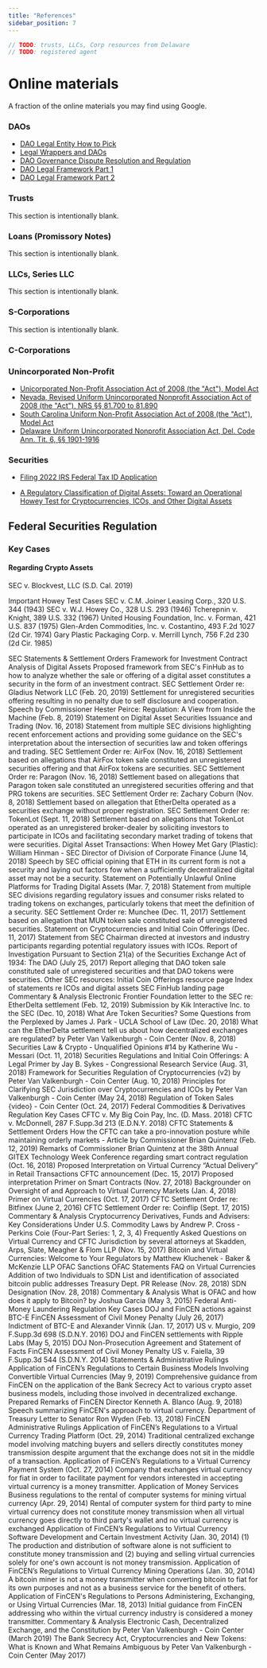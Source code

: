 ```yaml
---
title: "References"
sidebar_position: 7
---
```


```typescript
// TODO: trusts, LLCs, Corp resources from Delaware
// TODO: registered agent
```

# Online materials

A fraction of the online materials you may find using Google.

### DAOs

-   [DAO Legal Entity How to Pick](https://a16zcrypto.com/dao-legal-entity-how-to-pick/)
-   [Legal Wrappers and DAOs](./Resources/papers/legal-wrappers-and-daos.pdf)
-   [DAO Governance Dispute Resolution and Regulation](./Resources/papers/dao-governance-dispute-resolution.pdf)
-   [DAO Legal Framework Part 1](./Resources/papers/dao-legal-framework-part-1.pdf)
-   [DAO Legal Framework Part 2](./Resources/papers/dao-legal-framework-part-2.pdf)

### Trusts

This section is intentionally blank.

### Loans (Promissory Notes)

This section is intentionally blank.

### LLCs, Series LLC

This section is intentionally blank.

### S-Corporations

This section is intentionally blank.

### C-Corporations

### Unincorporated Non-Profit

-   [Unicorporated Non-Profit Association Act of 2008 (the "Act"), Model Act](https://www.uniformlaws.org/viewdocument/final-act-149?CommunityKey=40227d3a-8b5d-47c2-8cd0-b0ec12da97f9&tab=librarydocuments)
-   [Nevada, Revised Uniform Unincorporated Nonprofit Association Act of 2008 (the "Act"), NRS §§ 81.700 to 81.890](https://www.leg.state.nv.us/nrs/nrs-081.html)
-   [South Carolina Uniform Non-Profit Association Act of 2008 (the "Act"), Model Act](https://trackbill.com/bill/south-carolina-house-general-bill-3893-uniform-unincorporated-nonprofit-association/2033570/)
-   [Delaware Uniform Unincorporated Nonprofit Association Act, Del. Code Ann. Tit. 6, §§ 1901-1916](https://delcode.delaware.gov/title6/c019/index.html)

### Securities

-   [Filing 2022 IRS Federal Tax ID Application](https://irs-tax-id-ein-gov.com/irs-2021/?utm_medium=cpc&utm_campaign=15581835982&utm_term=irs%20gov%20ein&gclid=CjwKCAjwoMSWBhAdEiwAVJ2ndtIXBtsjFLcHrwQMhU8Idz5DQlbYNQI_aMRLSvuYpeOr1PIMRb5XoRoC9bUQAvD_BwE)

-   [A Regulatory Classification of Digital Assets: Toward an Operational Howey Test for Cryptocurrencies, ICOs, and Other Digital Assets](https://papers.ssrn.com/sol3/papers.cfm?abstract_id=3265295)

## Federal Securities Regulation

### Key Cases

#### Regarding Crypto Assets

SEC v. Blockvest, LLC (S.D. Cal. 2019)

Important Howey Test Cases
SEC v. C.M. Joiner Leasing Corp., 320 U.S. 344 (1943)
SEC v. W.J. Howey Co., 328 U.S. 293 (1946)
Tcherepnin v. Knight, 389 U.S. 332 (1967)
United Housing Foundation, Inc. v. Forman, 421 U.S. 837 (1975)
Glen-Arden Commodities, Inc. v. Costantino, 493 F.2d 1027 (2d Cir. 1974)
Gary Plastic Packaging Corp. v. Merrill Lynch, 756 F.2d 230 (2d Cir. 1985)

SEC Statements & Settlement Orders
Framework for Investment Contract Analysis of Digital Assets
Proposed framework from SEC's FinHub as to how to analyze whether the sale or offering of a digital asset constitutes a security in the form of an investment contract.
SEC Settlement Order re: Gladius Network LLC (Feb. 20, 2019)
Settlement for unregistered securities offering resulting in no penalty due to self disclosure and cooperation.
Speech by Commissioner Hester Peirce: Regulation: A View from Inside the Machine (Feb. 8, 2019)
Statement on Digital Asset Securities Issuance and Trading (Nov. 16, 2018)
Statement from multiple SEC divisions highlighting recent enforcement actions and providing some guidance on the SEC's interpretation about the intersection of securities law and token offerings and trading.
SEC Settlement Order re: AirFox (Nov. 16, 2018)
Settlement based on allegations that AirFox token sale constituted an unregistered securities offering and that AirFox tokens are securities.
SEC Settlement Order re: Paragon (Nov. 16, 2018)
Settlement based on allegations that Paragon token sale constituted an unregistered securities offering and that PRG tokens are securities.
SEC Settlement Order re: Zachary Coburn (Nov. 8, 2018)
Settlement based on allegation that EtherDelta operated as a securities exchange without proper registration.
SEC Settlement Order re: TokenLot (Sept. 11, 2018)
Settlement based on allegations that TokenLot operated as an unregistered broker-dealer by soliciting investors to participate in ICOs and facilitating secondary market trading of tokens that were securities.
Digital Asset Transactions: When Howey Met Gary (Plastic): William Hinman - SEC Director of Division of Corporate Finance (June 14, 2018)
Speech by SEC official opining that ETH in its current form is not a security and laying out factors fow when a sufficiently decentralized digital asset may not be a security.
Statement on Potentially Unlawful Online Platforms for Trading Digital Assets (Mar. 7, 2018)
Statement from multiple SEC divisions regarding regulatory issues and consumer risks related to trading tokens on exchanges, particularly tokens that meet the definition of a security.
SEC Settlement Order re: Munchee (Dec. 11, 2017)
Settlement based on allegation that MUN token sale constituted sale of unregistered securities.
Statement on Cryptocurrencies and Initial Coin Offerings (Dec. 11, 2017)
Statement from SEC Chairman directed at investors and industry participants regarding potential regulatory issues with ICOs.
Report of Investigation Pursuant to Section 21(a) of the Securities Exchange Act of 1934: The DAO (July 25, 2017)
Report alleging that DAO token sale constituted sale of unregistered securities and that DAO tokens were securities.
Other SEC resources:
Initial Coin Offerings resource page
Index of statements re ICOs and digital assets
SEC FinHub landing page
Commentary & Analysis
Electronic Frontier Foundation letter to the SEC re: EtherDelta settlement (Feb. 12, 2019)
Submission by Kik Interactive Inc. to the SEC (Dec. 10, 2018)
What Are Token Securities? Some Questions from the Perplexed by James J. Park - UCLA School of Law (Dec. 20, 2018)
What can the EtherDelta settlement tell us about how decentralized exchanges are regulated? by Peter Van Valkenburgh - Coin Center (Nov. 8, 2018)
Securities Law & Crypto - Unqualified Opinions #14 by Katherine Wu - Messari (Oct. 11, 2018)
Securities Regulations and Initial Coin Offerings: A Legal Primer by Jay B. Sykes - Congressional Research Service (Aug. 31, 2018)
Framework for Securities Regulation of Cryptocurrencies (v2) by Peter Van Valkenburgh - Coin Center (Aug. 10, 2018)
Principles for Clarifying SEC Jurisdiction over Cryptocurrencies and ICOs by Peter Van Valkenburgh - Coin Center (May 24, 2018)
Regulation of Token Sales {video} - Coin Center (Oct. 24, 2017)
Federal Commodities & Derivatives Regulation
Key Cases
CFTC v. My Big Coin Pay, Inc. (D. Mass. 2018)
CFTC v. McDonnell, 287 F.Supp.3d 213 (E.D.N.Y. 2018)
CFTC Statements & Settlement Orders
How the CFTC can take a pro-innovation posture while maintaining orderly markets - Article by Commissioner Brian Quintenz (Feb. 12, 2019)
Remarks of Commissioner Brian Quintenz at the 38th Annual GITEX Technology Week Conference regarding smart contract regulation (Oct. 16, 2018)
Proposed Interpretation on Virtual Currency “Actual Delivery” in Retail Transactions
CFTC announcement (Dec. 15, 2017)
Proposed interpretation
Primer on Smart Contracts (Nov. 27, 2018)
Backgrounder on Oversight of and Approach to Virtual Currency Markets (Jan. 4, 2018)
Primer on Virtual Currencies (Oct. 17, 2017)
CFTC Settlement Order re: Bitfinex (June 2, 2016)
CFTC Settlement Order re: Coinflip (Sept. 17, 2015)
Commentary & Analysis
Cryptocurrency Derivatives, Funds and Advisers: Key Considerations Under U.S. Commodity Laws by Andrew P. Cross - Perkins Coie (Four-Part Series: 1, 2, 3, 4)
Frequently Asked Questions on Virtual Currency and CFTC Jurisdiction by several attorneys at Skadden, Arps, Slate, Meagher & Flom LLP (Nov. 15, 2017)
Bitcoin and Virtual Currencies: Welcome to Your Regulators by Matthew Kluchenek - Baker & McKenzie LLP
OFAC Sanctions
OFAC Statements
FAQ on Virtual Currencies
Addition of two Individuals to SDN List and identification of associated bitcoin public addresses
Treasury Dept. PR Release (Nov. 28, 2018)
SDN Designation (Nov. 28, 2018)
Commentary & Analysis
What is OFAC and how does it apply to Bitcoin? by Joshua Garcia (May 3, 2015)
Federal Anti-Money Laundering Regulation
Key Cases
DOJ and FinCEN actions against BTC-E
FinCEN Assessment of Civil Money Penalty (July 26, 2017)
Indictment of BTC-E and Alexander Vinnik (Jan. 17, 2017)
US v. Murgio, 209 F.Supp.3d 698 (S.D.N.Y. 2016)
DOJ and FinCEN settlements with Ripple Labs (May 5, 2015)
DOJ Non-Prosecution Agreement and Statement of Facts
FinCEN Assessment of Civil Money Penalty
US v. Faiella, 39 F.Supp.3d 544 (S.D.N.Y. 2014)
Statements & Administrative Rulings
Application of FinCEN’s Regulations to Certain Business Models Involving Convertible Virtual Currencies (May 9, 2019)
Comprehensive guidance from FinCEN on the application of the Bank Secrecy Act to various crypto asset business models, including those involved in decentralized exchange.
Prepared Remarks of FinCEN Director Kenneth A. Blanco (Aug. 9, 2018)
Speech summarizing FinCEN's approach to virtual currency.
Department of Treasury Letter to Senator Ron Wyden (Feb. 13, 2018)
FinCEN Administrative Rulings
Application of FinCEN’s Regulations to a Virtual Currency Trading Platform (Oct. 29, 2014)
Traditional centralized exchange model involving matching buyers and sellers directly constitutes money transmission despite argument that the exchange does not sit in the middle of a transaction.
Application of FinCEN’s Regulations to a Virtual Currency Payment System (Oct. 27, 2014)
Company that exchanges virtual currency for fiat in order to facilitate payment for vendors interested in accepting virtual currency is a money transmitter.
Application of Money Services Business regulations to the rental of computer systems for mining virtual currency (Apr. 29, 2014)
Rental of computer system for third party to mine virtual currency does not constitute money transmission when all virtual currency goes directly to third party's wallet and no virtual currency is exchanged
Application of FinCEN’s Regulations to Virtual Currency Software Development and Certain Investment Activity (Jan. 30, 2014)
(1) The production and distribution of software alone is not sufficient to constitute money transmission and (2) buying and selling virtual currencies solely for one's own account is not money transmission.
Application of FinCEN’s Regulations to Virtual Currency Mining Operations (Jan. 30, 2014)
A bitcoin miner is not a money transmitter when converting bitcoin to fiat for its own purposes and not as a business service for the benefit of others.
Application of FinCEN's Regulations to Persons Administering, Exchanging, or Using Virtual Currencies (Mar. 18, 2013)
Initial guidance from FinCEN addressing who within the virtual currency industry is considered a money transmitter.
Commentary & Analysis
Electronic Cash, Decentralized Exchange, and the Constitution by Peter Van Valkenburgh - Coin Center (March 2019)
The Bank Secrecy Act, Cryptocurrencies and New Tokens: What is Known and What Remains Ambiguous by Peter Van Valkenburgh - Coin Center (May 2017)
